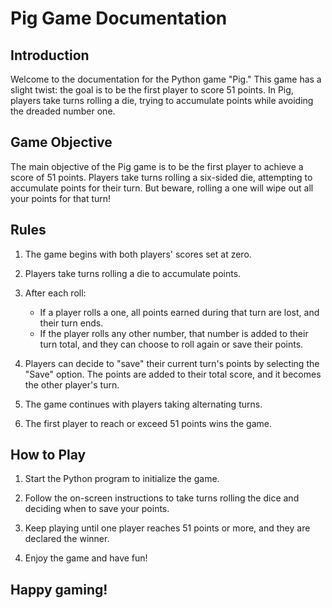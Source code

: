 # Pig Game Documentation

## Introduction

Welcome to the documentation for the Python game "Pig." This game has a slight twist: the goal is to be the first player to score 51 points. In Pig, players take turns rolling a die, trying to accumulate points while avoiding the dreaded number one.

## Game Objective

The main objective of the Pig game is to be the first player to achieve a score of 51 points. Players take turns rolling a six-sided die, attempting to accumulate points for their turn. But beware, rolling a one will wipe out all your points for that turn!

## Rules

1. The game begins with both players' scores set at zero.

2. Players take turns rolling a die to accumulate points.

3. After each roll:
   - If a player rolls a one, all points earned during that turn are lost, and their turn ends.
   - If the player rolls any other number, that number is added to their turn total, and they can choose to roll again or save their points.

4. Players can decide to "save" their current turn's points by selecting the "Save" option. The points are added to their total score, and it becomes the other player's turn.

5. The game continues with players taking alternating turns.

6. The first player to reach or exceed 51 points wins the game.

## How to Play

1. Start the Python program to initialize the game.

2. Follow the on-screen instructions to take turns rolling the dice and deciding when to save your points.

3. Keep playing until one player reaches 51 points or more, and they are declared the winner.

4. Enjoy the game and have fun!

## Happy gaming!